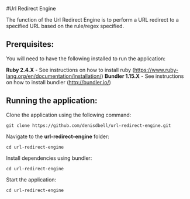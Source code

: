#Url Redirect Engine

The function of the Url Redirect Engine is to perform a URL redirect to a specified URL based on the rule/regex specified.


## Prerquisites:

You will need to have the following installed to run the application:

**Ruby 2.4.X** - See instructions on how to install ruby (https://www.ruby-lang.org/en/documentation/installation/)
**Bundler 1.15.X** - See instructions on how to install bundler (http://bundler.io/)

## Running the application:

Clone the application using the following command:
```
git clone https://github.com/denisdbell/url-redirect-engine.git

```
Navigate to the **url-redirect-engine** folder:
```
cd url-redirect-engine

```
Install dependencies using bundler:

```
cd url-redirect-engine

```

Start the application:
```
cd url-redirect-engine

```

